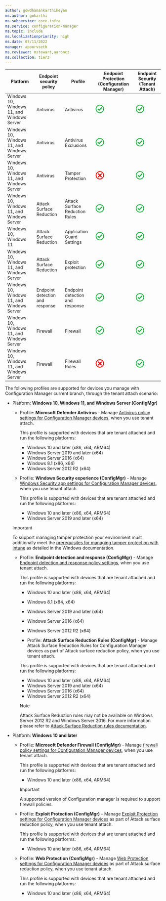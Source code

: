 ```yaml
---
author: gowdhamankarthikeyan
ms.author: gokarthi
ms.subservice: core-infra
ms.service: configuration-manager
ms.topic: include
ms.localizationpriority: high
ms.date: 07/11/2022
manager: apoorvseth
ms.reviewer: mstewart,aaroncz 
ms.collection: tier3
---
```

<!--Don't apply H2/H3 in this include file since they are context driven by article. This file is currently used by endpoint-security-get-started.md and deploy-antivirus-policy.md. -->

| Platform | Endpoint security policy | Profile | Endpoint Protection (Configuration Manager)  |  Endpoint Security (Tenant Attach) |
|-----------|--------------------------|---------|--------------------------------------------------------|-------------------|
| Windows 10, Windows 11, and Windows Server | Antivirus  | Antivirus                   | ![Supported](../media/green-check.png)  | ![Supported](../media/green-check.png)  |
| Windows 10, Windows 11, and Windows Server | Antivirus           | Antivirus Exclusions        | ![Supported](../media/green-check.png) | ![Supported](../media/green-check.png)  |
| Windows 10, Windows 11, and Windows Server| Antivirus  | Tamper Protection  | ![Not Supported](../media/red-wrong.png) | ![Supported](../media/green-check.png)  |
| Windows 10, Windows 11, and Windows Server| Attack Surface Reduction  | Attack Surface Reduction Rules  | ![Supported](../media/green-check.png) | ![Supported](../media/green-check.png)  |
| Windows 10, Windows 11 | Attack Surface Reduction  | Application Guard Settings  | ![Supported](../media/green-check.png) | ![Supported](../media/green-check.png)  |
| Windows 10, Windows 11, and Windows Server| Attack Surface Reduction  | Exploit protection  | ![Supported](../media/green-check.png) | ![Supported](../media/green-check.png)  |
| Windows 10, Windows 11, and Windows Server| Endpoint detection and response  | Endpoint detection and response | ![Supported](../media/green-check.png) | ![Supported](../media/green-check.png)  |
| Windows 10, Windows 11, and Windows Server| Firewall     | Firewall                    | ![Supported](../media/green-check.png) | ![Supported](../media/green-check.png)  |
| Windows 10, Windows 11, and Windows Server | Firewall   | Firewall Rules  | ![Not Supported](../media/red-wrong.png) | ![Supported](../media/green-check.png)  |


The following profiles are supported for devices you manage with Configuration Manager current branch, through the tenant attach scenario:

- Platform: **Windows 10, Windows 11, and Windows Server (ConfigMgr)**

  - Profile: **Microsoft Defender Antivirus** - Manage [Antivirus policy settings for Configuration Manager devices](../../../intune-service/protect/antivirus-microsoft-defender-settings-windows-tenant-attach.md?toc=/intune/configmgr/tenant-attach/toc.json&bc=/intune/configmgr/tenant-attach/breadcrumb/toc.json), when you use tenant attach.

    This profile is supported with devices that are tenant attached and run the following platforms:
    - Windows 10 and later (x86, x64, ARM64)
    - Windows Server 2019 and later (x64)
    - Windows Server 2016 (x64)
    - Windows 8.1 (x86, x64) <!--8763780, 8740844-->
    - Windows Server 2012 R2 (x64) <!--8763780, 8740844-->

  - Profile: **Windows Security experience (ConfigMgr)** - Manage [Windows Security app settings for Configuration Manager devices](../../../intune-service/protect/antivirus-windows-security-settings-windows-tenant-attach.md?toc=/intune/configmgr/tenant-attach/toc.json&bc=/intune/configmgr/tenant-attach/breadcrumb/toc.json), when you use tenant attach.

    This profile is supported with devices that are tenant attached and run the following platforms:
    - Windows 10 and later (x86, x64, ARM64)
    - Windows Server 2019 and later (x64)
  
  > [!Important]
  > To support managing tamper protection your environment must additionally meet the [prerequisites for managing tamper protection with Intune](/windows/security/threat-protection/microsoft-defender-antivirus/prevent-changes-to-security-settings-with-tamper-protection#turn-tamper-protection-on-or-off-for-your-organization-using-intune) as detailed in the Windows documentation.

  - Profile: **Endpoint detection and response (ConfigMgr)** - Manage [Endpoint detection and response policy settings](../../../intune-service/protect/endpoint-security-edr-profile-settings.md?toc=/intune/configmgr/tenant-attach/toc.json&bc=/intune/configmgr/tenant-attach/breadcrumb/toc.json), when you use tenant attach.

    This profile is supported with devices that are tenant attached and run the following platforms:

    - Windows 10 and later (x86, x64, ARM64)
    - Windows 8.1 (x84, x64)
    - Windows Server 2019 and later (x64)
    - Windows Server 2016 (x64)
    - Windows Server 2012 R2 (x64)

    - Profile: **Attack Surface Reduction Rules (ConfigMgr)** - Manage Attack Surface Reduction Rules for Configuration Manager devices as part of Attack surface reduction policy, when you use tenant attach.

    This profile is supported with devices that are tenant attached and run the following platforms:

    - Windows 10 and later (x86, x64, ARM64)
    - Windows Server 2019 and later (x64)
    - Windows Server 2016 (x64)
    - Windows Server 2012 R2 (x64)

    > [!NOTE]
    > Attack Surface Reduction rules may not be available on Windows Server 2012 R2 and Windows Server 2016. For more information please refer to [Attack Surface Reduction rules documentation](/microsoft-365/security/defender-endpoint/attack-surface-reduction-rules-reference#supported-operating-systems).

- Platform: **Windows 10 and later**

  - Profile: **Microsoft Defender Firewall (ConfigMgr)** - Manage [firewall policy settings for Configuration Manager devices](../../../intune-service/protect/endpoint-security-firewall-profile-settings-tenant-attach.md?toc=/intune/configmgr/tenant-attach/toc.json&bc=/intune/configmgr/tenant-attach/breadcrumb/toc.json), when you use tenant attach.

    This profile is supported with devices that are tenant attached and run the following platforms:
    - Windows 10 and later (x86, x64, ARM64)

    > [!Important]
    > A supported version of Configuration manager is required to support firewall policies.

  - Profile: **Exploit Protection (ConfigMgr)** - Manage [Exploit Protection settings for Configuration Manager devices](../../../intune-service/protect/endpoint-security-asr-profile-settings.md?toc=/intune/configmgr/tenant-attach/toc.json&bc=/intune/configmgr/tenant-attach/breadcrumb/toc.json#attack-surface-reduction-configmgr) as part of Attack surface reduction policy, when you use tenant attach.

    This profile is supported with devices that are tenant attached and run the following platforms:

    - Windows 10 and later (x86, x64, ARM64)

  - Profile: **Web Protection (ConfigMgr)** - Manage [Web Protection settings for Configuration Manager devices](../../../intune-service/protect/endpoint-security-asr-profile-settings.md?toc=/intune/configmgr/tenant-attach/toc.json&bc=/intune/configmgr/tenant-attach/breadcrumb/toc.json#attack-surface-reduction-configmgr) as part of Attack surface reduction policy, when you use tenant attach.

    This profile is supported with devices that are tenant attached and run the following platforms:

    - Windows 10 and later (x86, x64, ARM64)